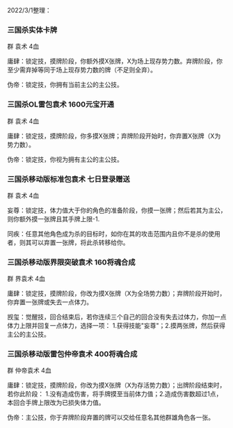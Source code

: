 2022/3/1整理：

### 三国杀实体卡牌

群 袁术 4血

庸肆：锁定技，摸牌阶段，你额外摸X张牌，X为场上现存势力数。弃牌阶段，你至少需弃掉等同于场上现存势力数的牌（不足则全弃）。

伪帝：锁定技，你拥有当前主公的主公技。

### 三国杀OL雷包袁术 1600元宝开通

群 袁术 4血

庸肆：锁定技，摸牌阶段，你多摸X张牌；弃牌阶段开始时，你弃置X张牌（X为势力数）。

伪帝：锁定技，你视为拥有主公的主公技。

### 三国杀移动版标准包袁术 七日登录赠送

群 袁术 4血

妄尊：锁定技，体力值大于你的角色的准备阶段，你摸一张牌；然后若其为主公，则你额外摸一张牌且其手牌上限-1.

同疾：任意其他角色成为杀的目标时，如你在其的攻击范围内且你不是杀的使用者，则其可以弃置一张牌，将此杀转移给你。

### 三国杀移动版界限突破袁术 160将魂合成

群 界袁术 4血

庸肆：锁定技，摸牌阶段，你改为摸X张牌（X为全场势力数）；弃牌阶段开始时，你弃置一张牌或失去一点体力。

觊玺：觉醒技，回合结束后，若你连续三个自己的回合没有失去过体力，你加一点体力上限并回复一点体力，选择一项：
1.获得技能"妄尊"；2.摸两张牌，然后获得主公的主公技。

### 三国杀移动版雷包仲帝袁术 400将魂合成

群 仲帝袁术 4血

庸肆：锁定技，摸牌阶段，你改为摸X张牌（X为存活势力数）；出牌阶段结束时，若你此阶段：
1.没有造成伤害，将手牌摸至当前体力值；2.造成伤害数超过1点，本回合手牌上限改为已损失体力值。

伪帝：主公技，你于弃牌阶段弃置的牌可以交给任意名其他群雄角色各一张。

